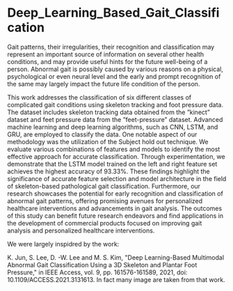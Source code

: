 # Deep_Learning_Based_Gait_Classification

Gait patterns, their irregularities, their recognition and classification may represent an important source of information on several other health conditions, and may provide useful hints for the future well-being of a person. Abnormal gait is possibly caused by various reasons on a physical, psychological or even neural level and the early and prompt recognition of the same may largely impact the future life condition of the person.

This work addresses the classification of six different classes of complicated gait conditions using skeleton tracking and foot pressure data. The dataset includes skeleton tracking data obtained from the ”kinect” dataset and feet pressure data from the ”feet-pressure” dataset. Advanced machine learning and deep learning algorithms, such as CNN, LSTM, and GRU, are employed to classify the data. One notable aspect of our methodology was the utilization of the Subject hold out technique. We evaluate various combinations of features and models to identify the most effective approach for accurate classification. Through experimentation, we demonstrate that the LSTM model trained on the left and right feature set achieves the highest accuracy of 93.33%. These findings highlight the significance of accurate feature selection and model architecture in the field of skeleton-based pathological gait classification. Furthermore, our research showcases the potential for
early recognition and classification of abnormal gait patterns, offering promising avenues for personalized healthcare interventions and advancements in gait analysis. The outcomes of this study can benefit future research endeavors and find applications in the development of commercial products focused on improving gait analysis and personalized healthcare interventions.

We were largely inspidred by the work:

K. Jun, S. Lee, D. -W. Lee and M. S. Kim, "Deep Learning-Based Multimodal Abnormal Gait Classification Using a 3D Skeleton and Plantar Foot Pressure," in IEEE Access, vol. 9, pp. 161576-161589, 2021, doi: 10.1109/ACCESS.2021.3131613.
In fact many image are taken from that work.
